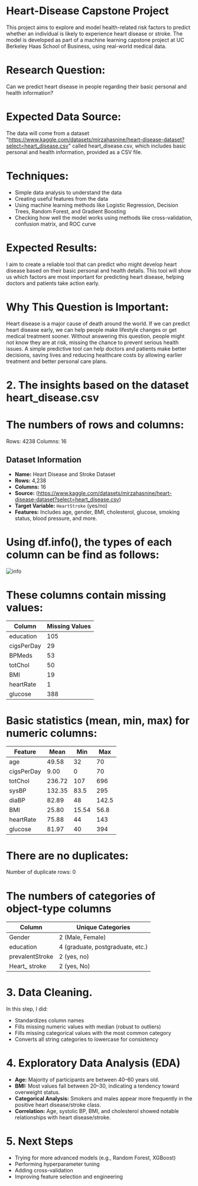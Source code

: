 # Heart-Disease Capstone Project
This project aims to explore and model health-related risk factors to predict whether an individual is likely to experience heart disease or stroke. The model is developed as part of a machine learning capstone project at UC Berkeley Haas School of Business, using real-world medical data.


# Research Question:
Can we predict heart disease in people regarding their basic personal and health information?

# Expected Data Source:
The data will come from a dataset "https://www.kaggle.com/datasets/mirzahasnine/heart-disease-dataset?select=heart_disease.csv" called heart_disease.csv, which includes basic personal and health information, provided as a CSV file.

# Techniques:

- Simple data analysis to understand the data
- Creating useful features from the data
- Using machine learning methods like Logistic Regression, Decision Trees, Random Forest, and Gradient Boosting
- Checking how well the model works using methods like cross-validation, confusion matrix, and ROC curve

# Expected Results:
I aim to create a reliable tool that can predict who might develop heart disease based on their basic personal and health details. This tool will show us which factors are most important for predicting heart disease, helping doctors and patients take action early.

# Why This Question is Important:
Heart disease is a major cause of death around the world. If we can predict heart disease early, we can help people make lifestyle changes or get medical treatment sooner. Without answering this question, people might not know they are at risk, missing the chance to prevent serious health issues. 
A simple predictive tool can help doctors and patients make better decisions, saving lives and reducing healthcare costs by allowing earlier treatment and better personal care plans.

# 2. The insights based on the dataset heart_disease.csv

# The numbers of rows and columns:
Rows: 4238
Columns: 16
## Dataset Information
- **Name:** Heart Disease and Stroke Dataset
- **Rows:** 4,238
- **Columns:** 16
- **Source:** (https://www.kaggle.com/datasets/mirzahasnine/heart-disease-dataset?select=heart_disease.csv)
- **Target Variable:** `HeartStroke` (yes/no)
- **Features:** Includes age, gender, BMI, cholesterol, glucose, smoking status, blood pressure, and more.


# Using df.info(), the types of each column can be find as follows: 

![info](https://github.com/user-attachments/assets/9655bb02-afb2-413b-b69c-39c0d478c386)


# These columns contain missing values:
| Column	    | Missing Values |
| ---------   | -------------- |
| education	  | 105 |
| cigsPerDay	| 29 |
| BPMeds	    | 53 |
| totChol	    | 50 |
| BMI		      | 19 |
| heartRate	  | 1 |
| glucose	    | 388 |

# Basic statistics (mean, min, max) for numeric columns:

| Feature	    | Mean	  | Min	  | Max |
| ---------   | ------- | ------|---- |
| age		      | 49.58	  | 32	  | 70 |
| cigsPerDay	| 9.00	  | 0	    | 70 |
| totChol	    | 236.72	| 107	  | 696 |
| sysBP		    | 132.35	| 83.5	| 295 |
| diaBP		    | 82.89	  | 48	  | 142.5 |
| BMI		      | 25.80	  | 15.54	| 56.8 |
| heartRate	  | 75.88	  | 44	  | 143 |
| glucose	    | 81.97	  | 40	  | 394 |

# There are no duplicates:
Number of duplicate rows: 0

# The numbers of categories of object-type columns

| Column		      | Unique Categories |
| -------------   | ----------------- |
| Gender	        | 2 		(Male, Female) |
| education		    | 4 (graduate, postgraduate, etc.) |
| prevalentStroke	| 2 (yes, no) |
| Heart_ stroke		| 2 (yes, No) |

# 3. Data Cleaning.

In this step, I did:
- Standardizes column names
- Fills missing numeric values with median (robust to outliers)
- Fills missing categorical values with the most common category
- Converts all string categories to lowercase for consistency

# 4. Exploratory Data Analysis (EDA)
- **Age:** Majority of participants are between 40–60 years old.
- **BMI:** Most values fall between 20–30, indicating a tendency toward overweight status.
- **Categorical Analysis:** Smokers and males appear more frequently in the positive heart disease/stroke class.
- **Correlation:** Age, systolic BP, BMI, and cholesterol showed notable relationships with heart disease/stroke.

# 5. Next Steps
- Trying for more advanced models (e.g., Random Forest, XGBoost)
- Performing hyperparameter tuning
- Adding cross-validation
- Improving feature selection and engineering





